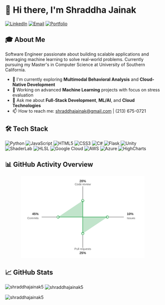 # 👋 Hi there, I'm Shraddha Jainak
[![LinkedIn](https://img.shields.io/badge/LinkedIn-0077B5?style=for-the-badge&logo=linkedin&logoColor=white)](https://www.linkedin.com/in/shraddha-jainak)
[![Email](https://img.shields.io/badge/Email-D14836?style=for-the-badge&logo=gmail&logoColor=white)](mailto:shraddhajainak@gmail.com)
[![Portfolio](https://img.shields.io/badge/Portfolio-000000?style=for-the-badge&logo=About.me&logoColor=white)](https://www.linkedin.com/in/shraddha-jainak)

## 🎓 About Me
Software Engineer passionate about building scalable applications and leveraging machine learning to solve real-world problems. Currently pursuing my Master's in Computer Science at University of Southern California.
- 🌱 I'm currently exploring **Multimodal Behavioral Analysis** and **Cloud-Native Development**
- 🔭 Working on advanced **Machine Learning** projects with focus on stress evaluation
- 💬 Ask me about **Full-Stack Development**, **ML/AI**, and **Cloud Technologies**
- 📫 How to reach me: shraddhajainak@gmail.com | (213) 675-0721

## 🛠️ Tech Stack
![Python](https://img.shields.io/badge/Python-3776AB?style=for-the-badge&logo=python&logoColor=white)
![JavaScript](https://img.shields.io/badge/JavaScript-F7DF1E?style=for-the-badge&logo=javascript&logoColor=black)
![HTML5](https://img.shields.io/badge/HTML5-E34F26?style=for-the-badge&logo=html5&logoColor=white)
![CSS3](https://img.shields.io/badge/CSS3-1572B6?style=for-the-badge&logo=css3&logoColor=white)
![C#](https://img.shields.io/badge/C%23-239120?style=for-the-badge&logo=c-sharp&logoColor=white)
![Flask](https://img.shields.io/badge/Flask-000000?style=for-the-badge&logo=flask&logoColor=white)
![Unity](https://img.shields.io/badge/Unity-100000?style=for-the-badge&logo=unity&logoColor=white)
![ShaderLab](https://img.shields.io/badge/ShaderLab-8A2BE2?style=for-the-badge&logo=unity&logoColor=white)
![HLSL](https://img.shields.io/badge/HLSL-4B0082?style=for-the-badge&logo=unity&logoColor=white)
![Google Cloud](https://img.shields.io/badge/Google_Cloud-4285F4?style=for-the-badge&logo=google-cloud&logoColor=white)
![AWS](https://img.shields.io/badge/AWS-232F3E?style=for-the-badge&logo=amazon-aws&logoColor=white)
![Azure](https://img.shields.io/badge/Azure-0078D4?style=for-the-badge&logo=microsoft-azure&logoColor=white)
![HighCharts](https://img.shields.io/badge/HighCharts-90E59A?style=for-the-badge&logo=javascript&logoColor=black)

## 📊 GitHub Activity Overview
<div align="center">
  <picture>
    <source media="(prefers-color-scheme: dark)" srcset="contribution-graph.svg">
    <source media="(prefers-color-scheme: light)" srcset="contribution-graph.svg">
    <img alt="GitHub Contribution Distribution" src="contribution-graph.svg" width="400">
  </picture>
</div>

## 📈 GitHub Stats
<p><img align="left" src="https://github-readme-stats.vercel.app/api/top-langs?username=shraddhajainak5&show_icons=true&locale=en&layout=compact" alt="shraddhajainak5" /></p>
<p>&nbsp;<img align="center" src="https://github-readme-stats.vercel.app/api?username=shraddhajainak5&show_icons=true&locale=en" alt="shraddhajainak5" /></p>
<p><img align="center" src="https://github-readme-streak-stats.herokuapp.com/?user=shraddhajainak5" alt="shraddhajainak5" /></p>
